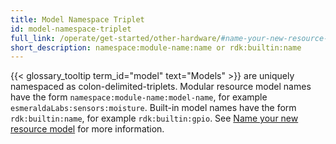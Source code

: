```yaml
---
title: Model Namespace Triplet
id: model-namespace-triplet
full_link: /operate/get-started/other-hardware/#name-your-new-resource-model
short_description: namespace:module-name:name or rdk:builtin:name
---
```


{{< glossary_tooltip term_id="model" text="Models" >}} are uniquely namespaced as colon-delimited-triplets.
Modular resource model names have the form `namespace:module-name:model-name`, for example `esmeraldaLabs:sensors:moisture`.
Built-in model names have the form `rdk:builtin:name`, for example `rdk:builtin:gpio`.
See [Name your new resource model](/operate/get-started/other-hardware/#name-your-new-resource-model) for more information.
